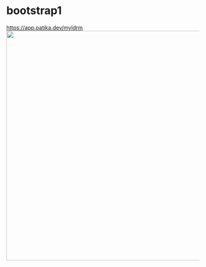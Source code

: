 # bootstrap1
https://app.patika.dev/myldrm
<img src ="https://www.hizliresim.com/ojhlrhs" align="bottom" width="600" heigh="600">
